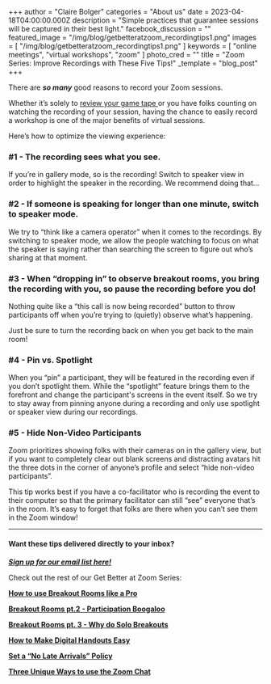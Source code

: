 +++
author = "Claire Bolger"
categories = "About us"
date = 2023-04-18T04:00:00.000Z
description = "Simple practices that guarantee sessions will be captured in their best light."
facebook_discussion = ""
featured_image = "/img/blog/getbetteratzoom_recordingtips1.png"
images = [ "/img/blog/getbetteratzoom_recordingtips1.png" ]
keywords = [ "online meetings", "virtual workshops", "zoom" ]
photo_cred = ""
title = "Zoom Series: Improve Recordings with These Five Tips!"
_template = "blog_post"
+++

There are **_so many_** good reasons to record your Zoom sessions.

Whether it’s solely to [review your game tape ](https://www.facilitator.cards/blog/how-to-review-your-facilitator-game-tape/)or you have folks counting on watching the recording of your session, having the chance to easily record a workshop is one of the major benefits of virtual sessions.

Here’s how to optimize the viewing experience:

### #1 - The recording sees what you see.

If you’re in gallery mode, so is the recording! Switch to speaker view in order to highlight the speaker in the recording. We recommend doing that…

### #2 - If someone is speaking for longer than one minute, switch to speaker mode.

We try to “think like a camera operator” when it comes to the recordings. By switching to speaker mode, we allow the people watching to focus on what the speaker is saying rather than searching the screen to figure out who’s sharing at that moment.

### #3 - When “dropping in” to observe breakout rooms, you bring the recording with you, so pause the recording before you do!

Nothing quite like a “this call is now being recorded” button to throw participants off when you’re trying to (quietly) observe what’s happening.

Just be sure to turn the recording back on when you get back to the main room!

### #4 - Pin vs. Spotlight

When you “pin” a participant, they will be featured in the recording even if you don’t spotlight them. While the “spotlight” feature brings them to the forefront and change the participant's screens in the event itself. So we try to stay away from pinning anyone during a recording and only use spotlight or speaker view during our recordings.

### #5 - Hide Non-Video Participants

Zoom prioritizes showing folks with their cameras on in the gallery view, but if you want to completely clear out blank screens and distracting avatars hit the three dots in the corner of anyone’s profile and select “hide non-video participants”.

This tip works best if you have a co-facilitator who is recording the event to their computer so that the primary facilitator can still “see” everyone that’s in the room. It’s easy to forget that folks are there when you can’t see them in the Zoom window!

***

#### Want these tips delivered directly to your inbox?

[**_Sign up for our email list here!_**](https://facilitatorcards.ck.page/6e80ec00fe "Sign up for our email list here!")

Check out the rest of our Get Better at Zoom Series:

[**How to use Breakout Rooms like a Pro**](https://www.facilitator.cards/blog/zoom-series-how-to-use-breakout-rooms-like-a-pro/)

[**Breakout Rooms pt.2 - Participation Boogaloo**](https://www.facilitator.cards/blog/zoom-series-how-to-avoid-drop-off-in-breakout-rooms/)

[**Breakout Rooms pt. 3 - Why do Solo Breakouts**](https://www.facilitator.cards/blog/zoom-series-the-power-of-solo-break-out-rooms/)

[**How to Make Digital Handouts Easy**](https://www.facilitator.cards/blog/how-to-make-digital-handouts-easy/)

[**Set a “No Late Arrivals” Policy**](https://www.facilitator.cards/blog/zoom-series-set-a-no-late-arrivals-policy/)

[**Three Unique Ways to use the Zoom Chat**](https://www.facilitator.cards/blog/three-unique-ways-to-use-the-zoom-chat/)
